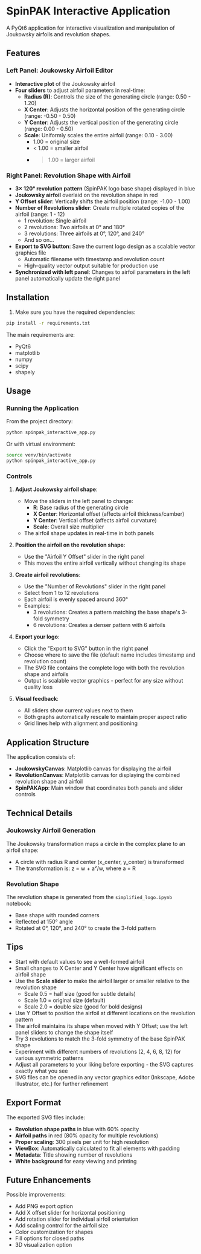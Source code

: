 # SpinPAK Interactive Application

A PyQt6 application for interactive visualization and manipulation of Joukowsky airfoils and revolution shapes.

## Features

### Left Panel: Joukowsky Airfoil Editor
- **Interactive plot** of the Joukowsky airfoil
- **Four sliders** to adjust airfoil parameters in real-time:
  - **Radius (R)**: Controls the size of the generating circle (range: 0.50 - 1.20)
  - **X Center**: Adjusts the horizontal position of the generating circle (range: -0.50 - 0.50)
  - **Y Center**: Adjusts the vertical position of the generating circle (range: 0.00 - 0.50)
  - **Scale**: Uniformly scales the entire airfoil (range: 0.10 - 3.00)
    - 1.00 = original size
    - < 1.00 = smaller airfoil
    - > 1.00 = larger airfoil

### Right Panel: Revolution Shape with Airfoil
- **3× 120° revolution pattern** (SpinPAK logo base shape) displayed in blue
- **Joukowsky airfoil** overlaid on the revolution shape in red
- **Y Offset slider**: Vertically shifts the airfoil position (range: -1.00 - 1.00)
- **Number of Revolutions slider**: Create multiple rotated copies of the airfoil (range: 1 - 12)
  - 1 revolution: Single airfoil
  - 2 revolutions: Two airfoils at 0° and 180°
  - 3 revolutions: Three airfoils at 0°, 120°, and 240°
  - And so on...
- **Export to SVG button**: Save the current logo design as a scalable vector graphics file
  - Automatic filename with timestamp and revolution count
  - High-quality vector output suitable for production use
- **Synchronized with left panel**: Changes to airfoil parameters in the left panel automatically update the right panel

## Installation

1. Make sure you have the required dependencies:
```bash
pip install -r requirements.txt
```

The main requirements are:
- PyQt6
- matplotlib
- numpy
- scipy
- shapely

## Usage

### Running the Application

From the project directory:
```bash
python spinpak_interactive_app.py
```

Or with virtual environment:
```bash
source venv/bin/activate
python spinpak_interactive_app.py
```

### Controls

1. **Adjust Joukowsky airfoil shape**:
   - Move the sliders in the left panel to change:
     - **R**: Base radius of the generating circle
     - **X Center**: Horizontal offset (affects airfoil thickness/camber)
     - **Y Center**: Vertical offset (affects airfoil curvature)
     - **Scale**: Overall size multiplier
   - The airfoil shape updates in real-time in both panels

2. **Position the airfoil on the revolution shape**:
   - Use the "Airfoil Y Offset" slider in the right panel
   - This moves the entire airfoil vertically without changing its shape

3. **Create airfoil revolutions**:
   - Use the "Number of Revolutions" slider in the right panel
   - Select from 1 to 12 revolutions
   - Each airfoil is evenly spaced around 360°
   - Examples:
     - 3 revolutions: Creates a pattern matching the base shape's 3-fold symmetry
     - 6 revolutions: Creates a denser pattern with 6 airfoils

4. **Export your logo**:
   - Click the "Export to SVG" button in the right panel
   - Choose where to save the file (default name includes timestamp and revolution count)
   - The SVG file contains the complete logo with both the revolution shape and airfoils
   - Output is scalable vector graphics - perfect for any size without quality loss

5. **Visual feedback**:
   - All sliders show current values next to them
   - Both graphs automatically rescale to maintain proper aspect ratio
   - Grid lines help with alignment and positioning

## Application Structure

The application consists of:
- **JoukowskyCanvas**: Matplotlib canvas for displaying the airfoil
- **RevolutionCanvas**: Matplotlib canvas for displaying the combined revolution shape and airfoil
- **SpinPAKApp**: Main window that coordinates both panels and slider controls

## Technical Details

### Joukowsky Airfoil Generation
The Joukowsky transformation maps a circle in the complex plane to an airfoil shape:
- A circle with radius R and center (x_center, y_center) is transformed
- The transformation is: z = w + a²/w, where a = R

### Revolution Shape
The revolution shape is generated from the `simplified_logo.ipynb` notebook:
- Base shape with rounded corners
- Reflected at 150° angle
- Rotated at 0°, 120°, and 240° to create the 3-fold pattern

## Tips

- Start with default values to see a well-formed airfoil
- Small changes to X Center and Y Center have significant effects on airfoil shape
- Use the **Scale slider** to make the airfoil larger or smaller relative to the revolution shape
  - Scale 0.5 = half size (good for subtle details)
  - Scale 1.0 = original size (default)
  - Scale 2.0 = double size (good for bold designs)
- Use Y Offset to position the airfoil at different locations on the revolution pattern
- The airfoil maintains its shape when moved with Y Offset; use the left panel sliders to change the shape itself
- Try 3 revolutions to match the 3-fold symmetry of the base SpinPAK shape
- Experiment with different numbers of revolutions (2, 4, 6, 8, 12) for various symmetric patterns
- Adjust all parameters to your liking before exporting - the SVG captures exactly what you see
- SVG files can be opened in any vector graphics editor (Inkscape, Adobe Illustrator, etc.) for further refinement

## Export Format

The exported SVG files include:
- **Revolution shape paths** in blue with 60% opacity
- **Airfoil paths** in red (80% opacity for multiple revolutions)
- **Proper scaling**: 300 pixels per unit for high resolution
- **ViewBox**: Automatically calculated to fit all elements with padding
- **Metadata**: Title showing number of revolutions
- **White background** for easy viewing and printing

## Future Enhancements

Possible improvements:
- Add PNG export option
- Add X offset slider for horizontal positioning
- Add rotation slider for individual airfoil orientation
- Add scaling control for the airfoil size
- Color customization for shapes
- Fill options for closed paths
- 3D visualization option
